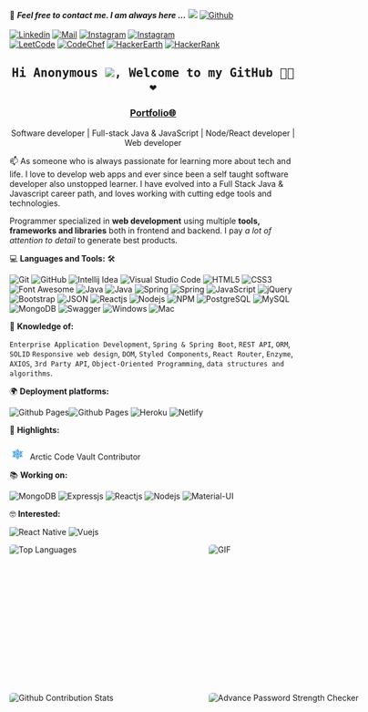 <!--

## Complete list of github markdown emoji markup
https://gist.github.com/rxaviers/7360908

## technologies Icons 
https://simpleicons.org/

-->
📝 ***Feel free to contact me. I am always here ...*** <img src="https://media.giphy.com/media/WUlplcMpOCEmTGBtBW/giphy.gif" width="30">  [![Github](https://img.shields.io/github/followers/pol-alok?label=Follow%20Me&style=social)](https://github.com/pol-alok)
<br>
<br>
[![Linkedin](https://img.shields.io/badge/LinkedIn-Raviaknt%20Pal-blue?logo=Linkedin&logoColor=blue&labelColor=black)](https://www.linkedin.com/in/pol-alok/)
[![Mail](https://img.shields.io/badge/Gmail-apps.ravikant@gmail.com-red?logo=Gmail&logoColor=red&labelColor=black)](mailto:apps.ravikant@gmail.com)
[![Instagram](https://img.shields.io/badge/Instagram-Raviaknt%20Pal-fbad50?logo=Instagram&logoColor=fbad50&labelColor=black)](https://www.instagram.com/iam_.ravi/)
[![Instagram](https://img.shields.io/badge/Portfolio-Ravikant%20Pal-fbad50?logo=google&logoColor=fbad50&labelColor=black)](https://pol-alok.github.io/portfolio/)
<br>
[![LeetCode](https://img.shields.io/badge/LeetCode-Ravikant%20Pal-yellow?logo=leetCode&logoColor=yellow&labelColor=black)](https://leetcode.com/pol-alok/)
[![CodeChef](https://img.shields.io/badge/CodeChef-Ravikant%20Pal-e6c2ab?logo=codeChef&logoColor=e6c2ab&labelColor=black)](https://www.codechef.com/users/v0ldm0t)
[![HackerEarth](https://img.shields.io/badge/HackerEarth-Ravikant%20Pal-gray?logo=hackerEarth&logoColor=white&labelColor=black)](https://www.hackerearth.com/@pol-alok)
[![HackerRank](https://img.shields.io/badge/HackerRank-Ravikant%20Pal-brightgreen?logo=HackerRank&logoColor=Green&labelColor=black)](https://www.hackerrank.com/pol_alok)

<h2 align="center"><samp><strong>Hi Anonymous <img src="https://github.com/hrittikhere/hrittikhere/blob/master/Hi.gif" width="40px" />, Welcome to my GitHub 👨‍💻❤ </strong></samp></h2>
<h3 align='center'><strong><a href="https://pol-alok.github.io/portfolio" target="_blank">Portfolio🌐</a></strong></h3>
<p align='center'>Software developer | Full-stack Java & JavaScript | Node/React developer | Web developer</p>

<p align='left'> 📫 As someone who is always passionate for learning more about tech and life. I love to develop web apps and ever since been a self taught software developer also unstopped learner. I have evolved into a Full Stack Java & Javascript career path, and loves working with cutting edge tools and technologies.</p>

Programmer specialized in **web development** using multiple **tools, frameworks and libraries** both in frontend and backend. I pay *a lot of attention to detail* to generate best products.

💻 **Languages and Tools:** 🛠️<br>

![Git](https://img.shields.io/badge/-Git-000000?style=flat&logo=git&logoColor=F05032&labelColor=ffffff)
![GitHub](https://img.shields.io/badge/-GitHub-000000?style=flat&logo=github&logoColor=000000&labelColor=ffffff)
![Intellij Idea](https://img.shields.io/badge/-Intellij-000000?style=flat&logo=intellij-Idea&logoColor=black&labelColor=white)
![Visual Studio Code](https://img.shields.io/badge/-VSCode-000000?style=flat&logo=visual-studio-code&labelColor=007ACC)
![HTML5](https://img.shields.io/badge/-HTML5-000000?style=flat&logo=html5&logoColor=ffffff&labelColor=E34F26)
![CSS3](https://img.shields.io/badge/-CSS3-000000?style=flat&logo=css3&logoColor=ffffff&labelColor=1572B6) 
![Font Awesome](https://img.shields.io/badge/-font%20awesome-000000?style=flat&logo=font-awesome&logoColor=339AF0&labelColor=ffffff)
![Java](https://img.shields.io/badge/-++-000000?style=flat&logo=c&logoColor=red)
![Java](https://img.shields.io/badge/-Java-000000?style=flat&logo=java&logoColor=red)
![Spring](https://img.shields.io/badge/-Spring-000000?style=flat&logo=spring&logoColor=green)
![Spring](https://img.shields.io/badge/-Thymeleaf-000000?style=flat&logo=thymeleaf&logoColor=green)
![JavaScript](https://img.shields.io/badge/-JavaScript-000000?style=flat&logo=javascript)
![jQuery](https://img.shields.io/badge/-jQuery-000000?style=flat&logo=jQuery&logoColor=0769AD&labelColor=ffffff)
![Bootstrap](https://img.shields.io/badge/-Bootstrap-000000?style=flat&logo=bootstrap&logoColor=ffffff&labelColor=563D7C)
![JSON](https://img.shields.io/badge/-JSON-000000?style=flat&logo=JSON&logoColor=000000&labelColor=ffffff)
![Reactjs](https://img.shields.io/badge/-Reactjs-000000?style=flat&logo=react)
![Nodejs](https://img.shields.io/badge/-Nodejs-000000?style=flat&logo=Node.js)
![NPM](https://img.shields.io/badge/-npm-000000?style=flat&logo=npm&labelColor=ffffff)
![PostgreSQL](https://img.shields.io/badge/-PostgreSQL-000000?style=flat&logo=postgresql&logoColor=ffffff&labelColor=336791)
![MySQL](https://img.shields.io/badge/-MySQL-000000?style=flat&logo=mysql&labelColor=ffffff)
![MongoDB](https://img.shields.io/badge/-MongoDB-000000?style=flat&logo=mongodb&labelColor=ffffff)
![Swagger](https://img.shields.io/badge/-Swagger-000000?style=flat&logo=swagger)
![Windows](https://img.shields.io/badge/-Windows-000000?style=flat&logo=windows&logoColor=ffffff&labelColor=0078D6)
![Mac](https://img.shields.io/badge/-Mac%20OS-000000?style=flat&logo=apple)


🧐 **Knowledge of:**<br>

`Enterprise Application Development`, `Spring & Spring Boot`, `REST API`, `ORM`, `SOLID` `Responsive web design`, `DOM`, `Styled Components`, `React Router`, `Enzyme`, `AXIOS`, `3rd Party API`, `Object-Oriented Programming`, `data structures and algorithms`.


🌍 **Deployment platforms:**<br>

<img alt="Github Pages" width="20px" height="20px" src="https://techcrunch.com/wp-content/uploads/2010/07/github-logo.png" />![Github Pages](https://img.shields.io/badge/-Github%20Pages-000000?style=flat&logo=github-pages) ![Heroku](https://img.shields.io/badge/-Heroku-000000?style=flat&logo=heroku&labelColor=430098) ![Netlify](https://img.shields.io/badge/-Netlify-000000?style=flat&logo=netlify&labelColor=000000)


🚩 **Highlights:** <br>

&nbsp;<img src='https://raw.githubusercontent.com/acervenky/animated-github-badges/master/assets/acbadge.gif' style="margin-top: 10px;" width="20px" height="20px">&nbsp;&nbsp;&nbsp;<span>Arctic Code Vault Contributor</span>


📚 **Working on:** <br>

![MongoDB](https://img.shields.io/badge/-MongoDB-000000?style=flat&logo=mongodb&labelColor=ffffff)
![Expressjs](https://img.shields.io/badge/-Expressjs-000000?style=flat&logo=express)
![Reactjs](https://img.shields.io/badge/-Reactjs-000000?style=flat&logo=react)
![Nodejs](https://img.shields.io/badge/-Nodejs-000000?style=flat&logo=Node.js)
![Material-UI](https://img.shields.io/badge/-Material%20UI-000000?style=flat&logo=Material%20UI&logoColor=ffffff&labelColor=0081CB)


🤓 **Interested:** <br>

![React Native](https://img.shields.io/badge/-React%20Native-000000?style=flat&logo=react&labelColor=000000)
![Vuejs](https://img.shields.io/badge/-Vuejs-000000?style=flat&logo=vue.js&labelColor=000000)

<span style="margin: 0; padding: 0; display: flex; justify-contect: space-between;">
    <img style="border-radius: 5px; margin: 0; padding: 0;" alt="Top Languages" width="350px" height="260px" src="https://github-readme-stats.vercel.app/api/top-langs/?username=pol-alok&theme=vue&hide=max " />
    <img style="border-radius: 5px; margin: 0; padding: 0;" alt="GIF" width="350px" height="260px" src="https://miro.medium.com/max/875/1*Urc28sbnORGOW5oyohQ06g.gif" />
</span>
<span style="margin: 0; padding: 0; display: flex; justify-contect: space-between;">
    <img style="border-radius: 5px;  margin: 0; padding: 0;" alt="Github Contribution Stats" width="350px" height="250px" src="https://github-readme-stats.vercel.app/api/?username=pol-alok&count_private=true&show_icons=true&theme=vue&hide=contribs" />
    <img style="border-radius: 5px;  margin: 0; padding: 0;" alt="Advance Password Strength Checker" width="350px" height="250px" src="https://github-readme-stats.vercel.app/api/pin/?username=pol-alok&repo=password-strength-checker&theme=vue" />
</span>
